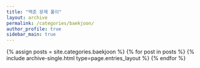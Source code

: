 ```yaml
---
title: "백준 문제 풀이"
layout: archive
permalink: /categories/baekjoon/
author_profile: true
sidebar_main: true
---
```


{% assign posts = site.categories.baekjoon %}
{% for post in posts %} {% include archive-single.html type=page.entries_layout %} {% endfor %}